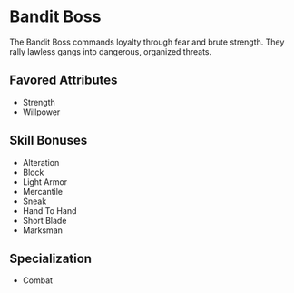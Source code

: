 # Bandit Boss

The Bandit Boss commands loyalty through fear and brute strength. They rally lawless gangs into dangerous, organized threats. 

## Favored Attributes
- Strength
- Willpower

## Skill Bonuses
- Alteration
- Block
- Light Armor
- Mercantile
- Sneak
- Hand To Hand
- Short Blade
- Marksman

## Specialization
- Combat